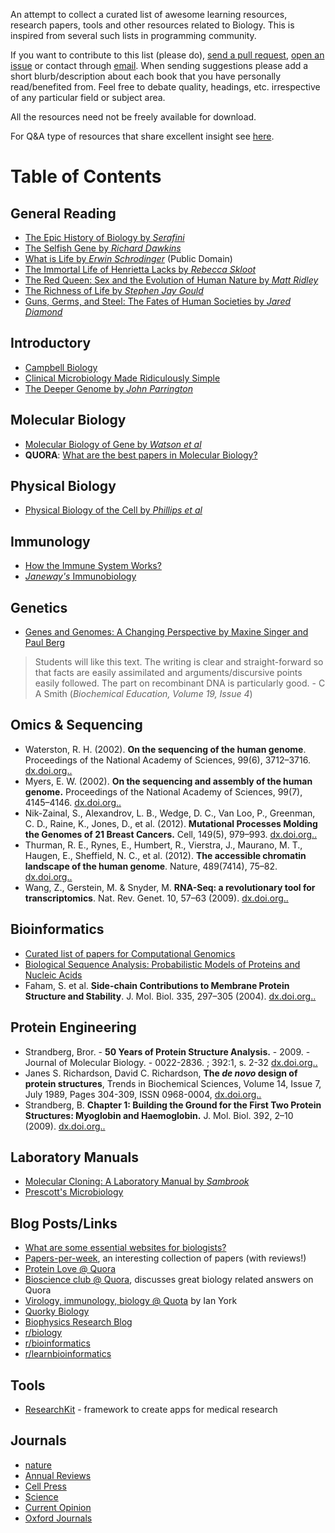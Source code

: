 An attempt to collect a curated list of awesome learning resources, research
papers, tools and other resources related to Biology. This is inspired from
several such lists in programming community.

If you want to contribute to this list (please do), [send a pull
request](https://github.com/vivekiitkgp/awesome-biology/compare/), [open an
issue](https://github.com/vivekiitkgp/awesome-biology/issues/new) or contact
through [email](mailto:vivekraiiitkgp@gmail.com). When sending suggestions
please add a short blurb/description about each book that you have personally
read/benefited from. Feel free to debate quality, headings, etc.  irrespective
of any particular field or subject area.

All the resources need not be freely available for download.

For Q&A type of resources that share excellent insight see
[here](https://github.com/vivekiitkgp/awesome-biology/blob/master/quora.md).

Table of Contents
=================

General Reading
---------------

* [The Epic History of Biology by *Serafini*](http://www.amazon.com/dp/073820577X)
* [The Selfish Gene by *Richard Dawkins*](http://www.amazon.com/dp/0199291152)
* [What is Life by *Erwin Schrodinger*](whatislife.stanford.edu/LoCo_files/What-is-Life.pdf) (Public Domain)
* [The Immortal Life of Henrietta Lacks by *Rebecca Skloot*](http://rebeccaskloot.com/the-immortal-life/)
* [The Red Queen: Sex and the Evolution of Human Nature by *Matt Ridley*](https://en.wikipedia.org/wiki/The_Red_Queen:_Sex_and_the_Evolution_of_Human_Nature)
* [The Richness of Life by *Stephen Jay Gould*](https://www.goodreads.com/book/show/33937.The_Richness_of_Life)
* [Guns, Germs, and Steel: The Fates of Human Societies by *Jared Diamond*](https://en.wikipedia.org/wiki/Guns,_Germs,_and_Steel)

Introductory
------------

* [Campbell Biology](http://www.amazon.com/Campbell-Biology-Edition-Jane-Reece/dp/0321558235/ref=zg_bs_226688_5)
* [Clinical Microbiology Made Ridiculously Simple](http://www.amazon.in/gp/product/094078081X)
* [The Deeper Genome by *John Parrington*](http://ukcatalogue.oup.com/product/9780199688739.do)

Molecular Biology
-----------------

* [Molecular Biology of Gene by *Watson et al*](http://www.amazon.com/Molecular-Biology-Books-Carte-Edition/dp/0321905377)
* **QUORA**: [What are the best papers in Molecular Biology?](https://www.quora.com/What-are-the-best-papers-in-molecular-biology)

Physical Biology
----------------

* [Physical Biology of the Cell by *Phillips et al*](http://microsite.garlandscience.com/pboc2/)

Immunology
----------

* [How the Immune System Works?](http://www.amazon.com/Immune-System-Includes-Desktop-Edition/dp/0470657294)
* [*Janeway's* Immunobiology](http://www.garlandscience.com/product/isbn/9780815342434)

Genetics
--------

* [Genes and Genomes: A Changing Perspective by Maxine Singer and Paul Berg](http://books.google.co.in/books/about/Genes_Genomes.html?id=h59BWkO5c1oC)

> Students will like this text. The writing is clear and straight-forward so
> that facts are easily assimilated and arguments/discursive points easily
> followed. The part on recombinant DNA is particularly good. - C A Smith (*Biochemical Education, Volume 19, Issue 4*)

Omics & Sequencing
------------------
* Waterston, R. H. (2002). **On the sequencing of the human genome**. Proceedings
  of the National Academy of Sciences, 99(6), 3712–3716.
  [dx.doi.org..](http://dx.doi.org/10.1073/pnas.042692499)
* Myers, E. W. (2002). **On the sequencing and assembly of the human genome.**
  Proceedings of the National Academy of Sciences, 99(7), 4145–4146.
  [dx.doi.org..](http://dx.doi.org/10.1073/pnas.092136699)
* Nik-Zainal, S., Alexandrov, L. B., Wedge, D. C., Van Loo, P., Greenman, C.
  D., Raine, K., Jones, D., et al. (2012). **Mutational Processes Molding the
  Genomes of 21 Breast Cancers.** Cell, 149(5), 979–993.
  [dx.doi.org..](http://dx.doi.org/10.1016/j.cell.2012.04.024)
* Thurman, R. E., Rynes, E., Humbert, R., Vierstra, J., Maurano, M. T., Haugen,
  E., Sheffield, N. C., et al. (2012). **The accessible chromatin landscape of
  the human genome**. Nature, 489(7414), 75–82. [dx.doi.org..](http://dx.doi.org/10.1038/nature11232)
* Wang, Z., Gerstein, M. & Snyder, M. **RNA-Seq: a revolutionary tool for transcriptomics**. Nat. Rev. Genet. 10, 57–63 (2009).
  [dx.doi.org..](http://dx.doi.org/10.1038/nrg2484)

Bioinformatics
--------------

* [Curated list of papers for Computational Genomics](https://github.com/jtleek/genomicspapers)
* [Biological Sequence Analysis: Probabilistic Models of Proteins and Nucleic Acids](http://www.amazon.com/Biological-Sequence-Analysis-Probabilistic-Proteins/dp/0521629713)
* Faham, S. et al. **Side-chain Contributions to Membrane Protein Structure and Stability**. J. Mol. Biol. 335, 297–305 (2004).
  [dx.doi.org..](http://dx.doi.org/10.1016/j.jmb.2003.10.041)

Protein Engineering
-------------------

* Strandberg, Bror. - **50 Years of Protein Structure Analysis.** - 2009. -  Journal of Molecular Biology. - 0022-2836. ; 392:1, s. 2-32
  [dx.doi.org..](http://dx.doi.org/10.1016/j.jmb.2009.05.087)
* Janes S. Richardson, David C. Richardson, **The *de novo* design of protein structures**, Trends in Biochemical Sciences, Volume 14, Issue 7, July 1989, Pages 304-309, ISSN 0968-0004,
  [dx.doi.org..](http://dx.doi.org/10.1016/0968-0004(89)90070-4)
* Strandberg, B. **Chapter 1: Building the Ground for the First Two Protein Structures: Myoglobin and Haemoglobin.** J. Mol. Biol. 392, 2–10 (2009).
  [dx.doi.org..](http://dx.doi.org/10.1016/j.jmb.2009.05.087)

Laboratory Manuals
------------------

* [Molecular Cloning: A Laboratory Manual by *Sambrook*](http://www.molecularcloning.com/)
* [Prescott's Microbiology](http://www.amazon.in/Prescotts-Microbiology-Joanne-Willey/dp/0077350138)

Blog Posts/Links
----------------

* [What are some essential websites for biologists?](https://www.ocf.berkeley.edu/~asiegel/posts/?p=35)
* [Papers-per-week](http://github.io/vivekiitkpg/papers-per-week), an interesting collection of papers (with reviews!)
* [Protein Love @ Quora](https://proteinlove.quora.com/)
* [Bioscience club @ Quora](https://bioscienceclub.quora.com), discusses great biology related answers on Quora
* [Virology, immunology, biology @ Quota](https://iayork.quora.com/) by Ian York
* [Quorky Biology](https://vidushirastogi.quora.com/)
* [Biophysics Research Blog](https://biophysicsblog.quora.com/)
* [r/biology](https://www.reddit.com/r/biology)
* [r/bioinformatics](https://www.reddit.com/r/bioinformatics/comments/191ykr/resources_for_learning_bioinformatics/)
* [r/learnbioinformatics](https://www.reddit.com/r/learnbioinformatics/wiki/index)

Tools
-----
* [ResearchKit](https://github.com/ResearchKit/ResearchKit) - framework to create apps for medical research

Journals
--------

* [nature](http://nature.com/nature)
* [Annual Reviews](http://www.annualreviews.org/)
* [Cell Press](http://cell.com)
* [Science](http://sciencemag.org)
* [Current Opinion](http://www.current-opinion.com/default.aspx)
* [Oxford Journals](http://oxfordjournals.org/)
